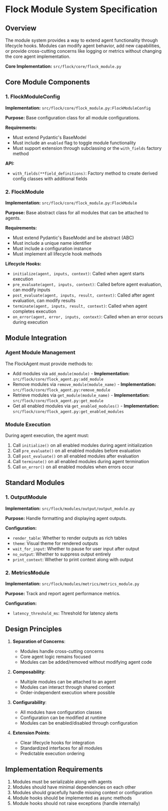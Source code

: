 # Flock Module System Specification

## Overview
The module system provides a way to extend agent functionality through lifecycle hooks. Modules can modify agent behavior, add new capabilities, or provide cross-cutting concerns like logging or metrics without changing the core agent implementation.

**Core Implementation:** `src/flock/core/flock_module.py`

## Core Module Components

### 1. FlockModuleConfig

**Implementation:** `src/flock/core/flock_module.py:FlockModuleConfig`

**Purpose:**
Base configuration class for all module configurations.

**Requirements:**
- Must extend Pydantic's BaseModel
- Must include an `enabled` flag to toggle module functionality
- Must support extension through subclassing or the `with_fields` factory method

**API:**
- `with_fields(**field_definitions)`: Factory method to create derived config classes with additional fields

### 2. FlockModule

**Implementation:** `src/flock/core/flock_module.py:FlockModule`

**Purpose:**
Base abstract class for all modules that can be attached to agents.

**Requirements:**
- Must extend Pydantic's BaseModel and be abstract (ABC)
- Must include a unique name identifier
- Must include a configuration instance
- Must implement all lifecycle hook methods

**Lifecycle Hooks:**
- `initialize(agent, inputs, context)`: Called when agent starts execution
- `pre_evaluate(agent, inputs, context)`: Called before agent evaluation, can modify inputs
- `post_evaluate(agent, inputs, result, context)`: Called after agent evaluation, can modify results
- `terminate(agent, inputs, result, context)`: Called when agent completes execution
- `on_error(agent, error, inputs, context)`: Called when an error occurs during execution

## Module Integration

### Agent Module Management
The FlockAgent must provide methods to:
- Add modules via `add_module(module)` - **Implementation:** `src/flock/core/flock_agent.py:add_module`
- Remove modules via `remove_module(module_name)` - **Implementation:** `src/flock/core/flock_agent.py:remove_module`
- Retrieve modules via `get_module(module_name)` - **Implementation:** `src/flock/core/flock_agent.py:get_module`
- Get all enabled modules via `get_enabled_modules()` - **Implementation:** `src/flock/core/flock_agent.py:get_enabled_modules`

### Module Execution
During agent execution, the agent must:
1. Call `initialize()` on all enabled modules during agent initialization
2. Call `pre_evaluate()` on all enabled modules before evaluation
3. Call `post_evaluate()` on all enabled modules after evaluation
4. Call `terminate()` on all enabled modules during agent termination
5. Call `on_error()` on all enabled modules when errors occur

## Standard Modules

### 1. OutputModule

**Implementation:** `src/flock/modules/output/output_module.py`

**Purpose:**
Handle formatting and displaying agent outputs.

**Configuration:**
- `render_table`: Whether to render outputs as rich tables
- `theme`: Visual theme for rendered outputs
- `wait_for_input`: Whether to pause for user input after output
- `no_output`: Whether to suppress output entirely
- `print_context`: Whether to print context along with output

### 2. MetricsModule

**Implementation:** `src/flock/modules/metrics/metrics_module.py`

**Purpose:**
Track and report agent performance metrics.

**Configuration:**
- `latency_threshold_ms`: Threshold for latency alerts

## Design Principles

1. **Separation of Concerns**:
   - Modules handle cross-cutting concerns
   - Core agent logic remains focused
   - Modules can be added/removed without modifying agent code

2. **Composability**:
   - Multiple modules can be attached to an agent
   - Modules can interact through shared context
   - Order-independent execution where possible

3. **Configurability**:
   - All modules have configuration classes
   - Configuration can be modified at runtime
   - Modules can be enabled/disabled through configuration

4. **Extension Points**:
   - Clear lifecycle hooks for integration
   - Standardized interfaces for all modules
   - Predictable execution ordering

## Implementation Requirements

1. Modules must be serializable along with agents
2. Modules should have minimal dependencies on each other
3. Modules should gracefully handle missing context or configuration
4. Module hooks should be implemented as async methods
5. Module hooks should not raise exceptions (handle internally) 